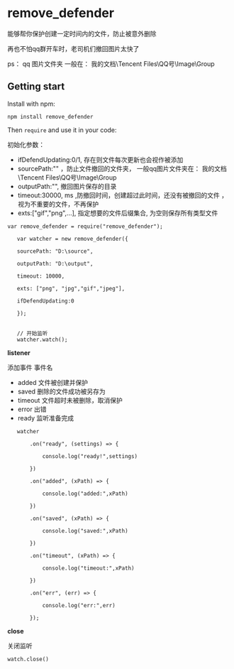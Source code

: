 # remove_defender

能够帮你保护创建一定时间内的文件，防止被意外删除

再也不怕qq群开车时，老司机们撤回图片太快了

ps： qq 图片文件夹 一般在： 我的文档\\Tencent Files\\QQ号\\Image\\Group


## Getting start


Install with npm:

```
npm install remove_defender
```

Then `require` and use it in your code:

 初始化参数：

* ifDefendUpdating:0/1, 存在则文件每次更新也会视作被添加
* sourcePath:"" ，防止文件撤回的文件夹， 一般qq图片文件夹在： 我的文档\\Tencent Files\\QQ号\\Image\\Group
* outputPath:"", 撤回图片保存的目录
* timeout:30000, ms ,防撤回时间，创建超过此时间，还没有被撤回的文件 ，视为不重要的文件，不再保护
* exts:["gif","png",...], 指定想要的文件后缀集合, 为空则保存所有类型文件


```
var remove_defender = require("remove_defender");

   var watcher = new remove_defender({

   sourcePath: "D:\source",

   outputPath: "D:\output",

   timeout: 10000,

   exts: ["png", "jpg","gif","jpeg"],

   ifDefendUpdating:0

   });
   
   
   // 开始监听
   watcher.watch();

```



**listener**

添加事件
事件名

* added 文件被创建并保护
* saved 删除的文件成功被另存为
* timeout 文件超时未被删除，取消保护
* error 出错
* ready 监听准备完成

```
   watcher

       .on("ready", (settings) => {

           console.log("ready!",settings)

       })

       .on("added", (xPath) => {

           console.log("added:",xPath)

       })

       .on("saved", (xPath) => {

           console.log("saved:",xPath)

       })

       .on("timeout", (xPath) => {

           console.log("timeout:",xPath)

       })

       .on("err", (err) => {

           console.log("err:",err)

       });

```



**close**

关闭监听

```
watch.close()
```








